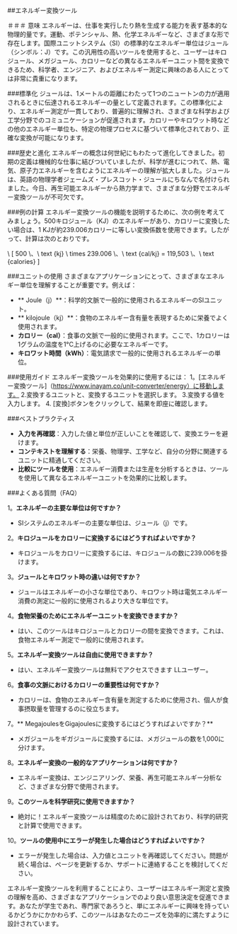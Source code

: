 ##エネルギー変換ツール

＃＃＃ 意味
エネルギーは、仕事を実行したり熱を生成する能力を表す基本的な物理的量です。運動、ポテンシャル、熱、化学エネルギーなど、さまざまな形で存在します。国際ユニットシステム（SI）の標準的なエネルギー単位はジュール（シンボル：J）です。この汎用性の高いツールを使用すると、ユーザーはキロジュール、メガジュール、カロリーなどの異なるエネルギーユニット間を変換できるため、科学者、エンジニア、およびエネルギー測定に興味のある人にとっては非常に貴重になります。

###標準化
ジュールは、1メートルの距離にわたって1つのニュートンの力が適用されるときに伝達されるエネルギーの量として定義されます。この標準化により、エネルギー測定が一貫しており、普遍的に理解され、さまざまな科学および工学分野でのコミュニケーションが促進されます。カロリーやキロワット時などの他のエネルギー単位も、特定の物理プロセスに基づいて標準化されており、正確な変換が可能になります。

###歴史と進化
エネルギーの概念は何世紀にもわたって進化してきました。初期の定義は機械的な仕事に結びついていましたが、科学が進むにつれて、熱、電気、原子力エネルギーを含むようにエネルギーの理解が拡大しました。ジュールは、英語の物理学者ジェームズ・プレスコット・ジュールにちなんで名付けられました。今日、再生可能エネルギーから熱力学まで、さまざまな分野でエネルギー変換ツールが不可欠です。

###例の計算
エネルギー変換ツールの機能を説明するために、次の例を考えてみましょう。500キロジュール（KJ）のエネルギーがあり、カロリーに変換したい場合は、1 KJが約239.006カロリーに等しい変換係数を使用できます。したがって、計算は次のとおりです。

\ [
500 \、\ text {kj} \ times 239.006 \、\ text {cal/kj} = 119,503 \、\ text {calories}
\]

###ユニットの使用
さまざまなアプリケーションにとって、さまざまなエネルギー単位を理解することが重要です。例えば：
-  ** Joule（j）**：科学的文脈で一般的に使用されるエネルギーのSIユニット。
-  ** kilojoule（kj）**：食物のエネルギー含有量を表現するために栄養でよく使用されます。
-  **カロリー（cal）**：食事の文脈で一般的に使用されます。ここで、1カロリーは1グラムの温度を1°C上げるのに必要なエネルギーです。
-  **キロワット時間（kWh）**：電気請求で一般的に使用されるエネルギーの単位。

###使用ガイド
エネルギー変換ツールを効果的に使用するには：
1。[エネルギー変換ツール]（https://www.inayam.co/unit-converter/energy）に移動します。
2.変換するユニットと、変換するユニットを選択します。
3.変換する値を入力します。
4. [変換]ボタンをクリックして、結果を即座に確認します。

###ベストプラクティス
-  **入力を再確認**：入力した値と単位が正しいことを確認して、変換エラーを避けます。
-  **コンテキストを理解する**：栄養、物理学、工学など、自分の分野に関連するユニットに精通してください。
-  **比較にツールを使用**：エネルギー消費または生産を分析するときは、ツールを使用して異なるエネルギーユニットを効果的に比較します。

###よくある質問（FAQ）

1。**エネルギーの主要な単位は何ですか？**
-  SIシステムのエネルギーの主要な単位は、ジュール（j）です。

2。**キロジュールをカロリーに変換するにはどうすればよいですか？**
- キロジュールをカロリーに変換するには、キロジュールの数に239.006を掛けます。

3。**ジュールとキロワット時の違いは何ですか？**
- ジュールはエネルギーの小さな単位であり、キロワット時は電気エネルギー消費の測定に一般的に使用されるより大きな単位です。

4。**食物栄養のためにエネルギーユニットを変換できますか？**
- はい、このツールはキロジュールとカロリーの間を変換できます。これは、食物エネルギー測定で一般的に使用されます。

5。**エネルギー変換ツールは自由に使用できますか？**
- はい、エネルギー変換ツールは無料でアクセスできます LLユーザー。

6。**食事の文脈におけるカロリーの重要性は何ですか？**
- カロリーは、食物のエネルギー含有量を測定するために使用され、個人が食事摂取量を管理するのに役立ちます。

7。** MegajoulesをGigajoulesに変換するにはどうすればよいですか？**
- メガジュールをギガジュールに変換するには、メガジュールの数を1,000に分けます。

8。**エネルギー変換の一般的なアプリケーションは何ですか？**
- エネルギー変換は、エンジニアリング、栄養、再生可能エネルギー分析など、さまざまな分野で使用されます。

9。**このツールを科学研究に使用できますか？**
- 絶対に！エネルギー変換ツールは精度のために設計されており、科学的研究と計算で使用できます。

10。**ツールの使用中にエラーが発生した場合はどうすればよいですか？**
- エラーが発生した場合は、入力値とユニットを再確認してください。問題が続く場合は、ページを更新するか、サポートに連絡することを検討してください。

エネルギー変換ツールを利用することにより、ユーザーはエネルギー測定と変換の理解を高め、さまざまなアプリケーションでのより良い意思決定を促進できます。あなたが学生であれ、専門家であろうと、単にエネルギーに興味を持っているかどうかにかかわらず、このツールはあなたのニーズを効率的に満たすように設計されています。